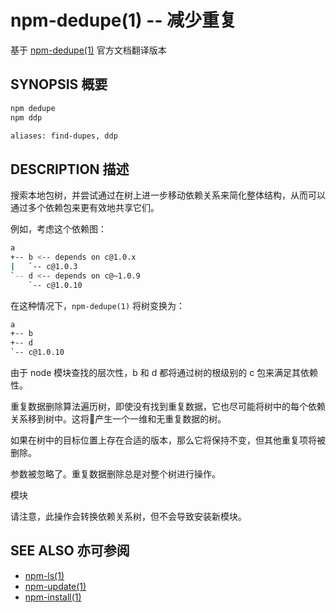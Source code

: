 npm-dedupe(1) -- 减少重复
===================================
基于 [npm-dedupe(1)](https://github.com/npm/npm/blob/latest/doc/cli/npm-dedupe.md) 官方文档翻译版本

## SYNOPSIS 概要
```bash
npm dedupe
npm ddp

aliases: find-dupes, ddp
```

## DESCRIPTION 描述

搜索本地包树，并尝试通过在树上进一步移动依赖关系来简化整体结构，从而可以通过多个依赖包来更有效地共享它们。

例如，考虑这个依赖图：
```bash
a
+-- b <-- depends on c@1.0.x
|   `-- c@1.0.3
`-- d <-- depends on c@~1.0.9
    `-- c@1.0.10
```

在这种情况下，`npm-dedupe(1)` 将树变换为：
```bash
a
+-- b
+-- d
`-- c@1.0.10
```

由于 node 模块查找的层次性，b 和 d 都将通过树的根级别的 c 包来满足其依赖性。

重复数据删除算法遍历树，即使没有找到重复数据，它也尽可能将树中的每个依赖关系移到树中。这将产生一个一维和无重复数据的树。

如果在树中的目标位置上存在合适的版本，那么它将保持不变，但其他重复项将被删除。

参数被忽略了。重复数据删除总是对整个树进行操作。

模块

请注意，此操作会转换依赖关系树，但不会导致安装新模块。

## SEE ALSO 亦可参阅

* [npm-ls(1)](https://docs.npmjs.com/cli/ls)
* [npm-update(1)](https://docs.npmjs.com/cli/update)
* [npm-install(1)](https://docs.npmjs.com/cli/install)
